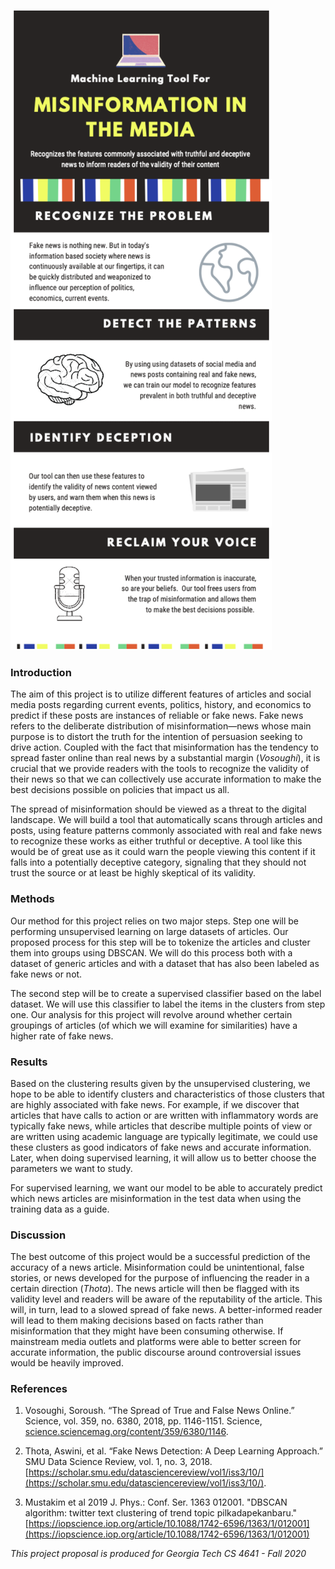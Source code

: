 ![Image](infographic.png)

### Introduction

The aim of this project is to utilize different features of articles and social media posts regarding current events, politics, history, and economics to predict if these posts are instances of reliable or fake news. Fake news refers to the deliberate distribution of misinformation—news whose main purpose is to distort the truth for the intention of persuasion seeking to drive action. Coupled with the fact that misinformation has the tendency to spread faster online than real news by a substantial margin (*Vosoughi*), it is crucial that we provide readers with the tools to recognize the validity of their news so that we can collectively use accurate information to make the best decisions possible on policies that impact us all.
 
The spread of misinformation should be viewed as a threat to the digital landscape. We will build a tool that automatically scans through articles and posts, using feature patterns commonly associated with real and fake news to recognize these works as either truthful or deceptive. A tool like this would be of great use as it could warn the people viewing this content if it falls into a potentially deceptive category, signaling that they should not trust the source or at least be highly skeptical of its validity.

### Methods
Our method for this project relies on two major steps. Step one will be performing unsupervised learning on large datasets of articles. Our proposed process for this step will be to tokenize the articles and cluster them into groups using DBSCAN. We will do this process both with a dataset of generic articles and with a dataset that has also been labeled as fake news or not.
 
The second step will be to create a supervised classifier based on the label dataset. We will use this classifier to label the items in the clusters from step one. Our analysis for this project will revolve around whether certain groupings of articles (of which we will examine for similarities) have a higher rate of fake news.

### Results
Based on the clustering results given by the unsupervised clustering, we hope to be able to identify clusters and characteristics of those clusters that are highly associated with fake news. For example, if we discover that articles that have calls to action or are written with inflammatory words are typically fake news, while articles that describe multiple points of view or are written using academic language are typically legitimate, we could use these clusters as good indicators of fake news and accurate information. Later, when doing supervised learning, it will allow us to better choose the parameters we want to study.
 
For supervised learning, we want our model to be able to accurately predict which news articles are misinformation in the test data when using the training data as a guide.


### Discussion

The best outcome of this project would be a successful prediction of the accuracy of a news article. Misinformation could be unintentional, false stories, or news developed for the purpose of influencing the reader in a certain direction (_Thota_). The news article will then be flagged with its validity level and readers will be aware of the reputability of the article. This will, in turn, lead to a slowed spread of fake news. A better-informed reader will lead to them making decisions based on facts rather than misinformation that they might have been consuming otherwise. If mainstream media outlets and platforms were able to better screen for accurate information, the public discourse around controversial issues would be heavily improved.


### References

1. Vosoughi, Soroush. “The Spread of True and False News Online.” Science, vol. 359, no. 6380, 2018, pp. 1146-1151. Science, [science.sciencemag.org/content/359/6380/1146](http://science.sciencemag.org/content/359/6380/1146).

2. Thota, Aswini, et al. “Fake News Detection: A Deep Learning Approach.” SMU Data Science Review, vol. 1, no. 3, 2018. [https://scholar.smu.edu/datasciencereview/vol1/iss3/10/](https://scholar.smu.edu/datasciencereview/vol1/iss3/10/).

3. Mustakim et al 2019 J. Phys.: Conf. Ser. 1363 012001. "DBSCAN algorithm: twitter text clustering of trend topic pilkadapekanbaru." [https://iopscience.iop.org/article/10.1088/1742-6596/1363/1/012001](https://iopscience.iop.org/article/10.1088/1742-6596/1363/1/012001)

_This project proposal is produced for Georgia Tech CS 4641 - Fall 2020_
